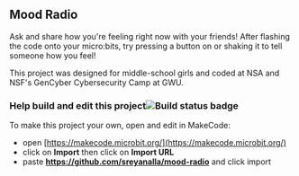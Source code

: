 ## Mood Radio

Ask and share how you're feeling right now with your friends! After flashing the code onto your micro:bits, try pressing a button on or shaking it to tell someone how you feel!


This project was designed for middle-school girls and coded at NSA and NSF's GenCyber Cybersecurity Camp at GWU.


### Help build and edit this project![Build status badge](https://github.com/sreyanalla/mood-radio/workflows/MakeCode/badge.svg)

To make this project your own, open and edit in MakeCode:

* open [https://makecode.microbit.org/](https://makecode.microbit.org/)
* click on **Import** then click on **Import URL**
* paste **https://github.com/sreyanalla/mood-radio** and click import


